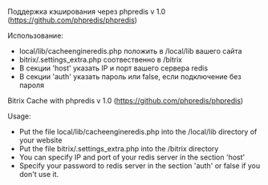 Поддержка кэширования через phpredis v 1.0
(https://github.com/phpredis/phpredis)

Использование:

- local/lib/cacheengineredis.php положить в /local/lib вашего сайта
- bitrix/.settings_extra.php соотвественно в /bitrix
- В секции 'host' указать IP и порт вашего сервера redis
- В секции 'auth' указать пароль или false, если подключение без пароля

Bitrix Cache with phpredis v 1.0
(https://github.com/phpredis/phpredis)

Usage:

- Put the file local/lib/cacheengineredis.php into the /local/lib directory of your website
- Put the file bitrix/.settings_extra.php into the /bitrix directory 
- You can specify IP and port of your redis server in the section 'host'
- Specify your password to redis server in the section 'auth' or false if you don't use it.
